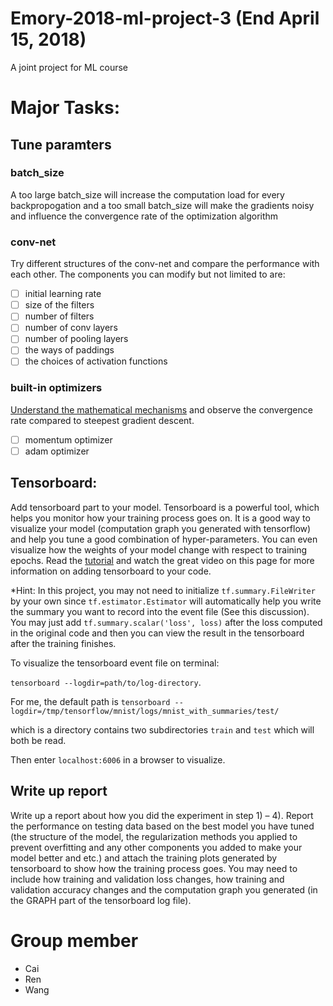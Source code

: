 # Emory-2018-ml-project-3 (End April 15, 2018)
A joint project for ML course

# Major Tasks:

## Tune paramters

### batch_size

A too large batch_size will increase the computation load for every backpropogation and a too small batch_size will make the gradients noisy and influence the convergence rate of the optimization algorithm

### conv-net

Try different structures of the conv-net and compare the performance with each other. The components you can modify but not limited to are: 

   - [ ] initial learning rate
   - [ ]  size of the filters
   - [ ] number of filters
   - [ ] number of conv layers
   - [ ] number of pooling layers
   - [ ]  the ways of paddings
   - [ ] the choices of activation functions

### built-in optimizers

[Understand the mathematical mechanisms](https://www.tensorflow.org/api_guides/python/train#Optimizers) and  observe the convergence rate compared to steepest gradient descent.

   - [ ] momentum optimizer
   - [ ] adam optimizer

## Tensorboard:
 Add tensorboard part to your model. Tensorboard is a powerful tool, which helps you monitor how your training process goes on. It is a good way to visualize your model (computation graph you generated with tensorflow) and help you tune a good combination of hyper-parameters. You can even visualize how the weights of your model change with respect to training epochs. Read the [tutorial](https://www.tensorflow.org/programmers_guide/summaries_and_tensorboard) and watch the great video on this page for more information on adding tensorboard to your code.

*Hint: In this project, you may not need to initialize `tf.summary.FileWriter` by your own since `tf.estimator.Estimator` will automatically help you write the summary you want to record into the event file (See this discussion). You may just add `tf.summary.scalar('loss', loss)` after the loss computed in the original code and then you can view the result in the tensorboard after the training finishes.

To visualize the tensorboard event file on terminal:

`tensorboard --logdir=path/to/log-directory`.

For me, the default path is `tensorboard --logdir=/tmp/tensorflow/mnist/logs/mnist_with_summaries/test/`

which is a directory contains two subdirectories `train` and `test` which will both be read. 

Then enter `localhost:6006` in a browser to visualize. 



## Write up report

Write up a report about how you did the experiment in step 1) – 4). Report
the performance on testing data based on the best model you have tuned (the structure of the model, the regularization methods you applied to prevent overfitting and any other components you added to make your model better and etc.) and attach the training plots generated by tensorboard to show how the training process goes. You may need to include how training and validation loss changes, how training and validation accuracy changes and the computation graph you generated (in the GRAPH part of the tensorboard log file).



# Group member

* Cai
* Ren
* Wang
